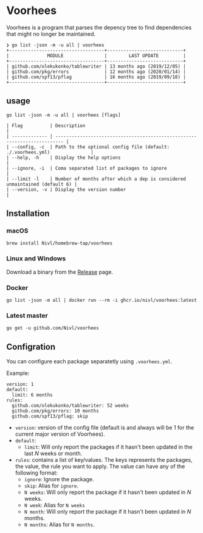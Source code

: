 # Voorhees

Voorhees is a program that parses the depency tree to find dependencies that
might no longer be maintained.

```
❯ go list -json -m -u all | voorhees
+-----------------------------------+----------------------------+
|              MODULE               |        LAST UPDATE         |
+-----------------------------------+----------------------------+
| github.com/olekukonko/tablewriter | 13 months ago (2019/12/05) |
| github.com/pkg/errors             | 12 months ago (2020/01/14) |
| github.com/spf13/pflag            | 16 months ago (2019/09/18) |
+-----------------------------------+----------------------------+
```

## usage

```
go list -json -m -u all | voorhees [flags]

| Flag          | Description                                                               |
| ------------- | ------------------------------------------------------------------------- |
| --config, -c  | Path to the optional config file (default: ./.voorhees.yml)               |
| --help, -h    | Display the help options                                                  |
| --ignore, -i  | Coma separated list of packages to ignore                                 |
| --limit -l    | Number of months after which a dep is considered unmaintained (default 6) |
| --version, -v | Display the version number                                                |
```

## Installation

### macOS

```
brew install Nivl/homebrew-tap/voorhees
```

### Linux and Windows

Download a binary from the [Release](https://github.com/Nivl/voorhees/releases) page.

### Docker

```
go list -json -m all | docker run --rm -i ghcr.io/nivl/voorhees:latest
```

### Latest master

```
go get -u github.com/Nivl/voorhees
```

## Configration

You can configure each package separatetly using `.voorhees.yml`.

Example:

```
version: 1
default:
  limit: 6 months
rules:
  github.com/olekukonko/tablewriter: 52 weeks
  github.com/pkg/errors: 10 months
  github.com/spf13/pflag: skip
```

- `version`: version of the config file (default is and always will be 1 for the current major version of Voorhees).
- `default`:
  - `limit`: Will only report the packages if it hasn't been updated in the last _N_ weeks or month.
- `rules`: contains a list of key/values. The keys represents the packages, the value, the rule you want to apply. The value can have any of the following format:
  - `ignore`: Ignore the package.
  - `skip`: Alias for `ignore`.
  - `N weeks`: Will only report the package if it hasn't been updated in _N_ weeks.
  - `N week`: Alias for `N weeks`
  - `N month`: Will only report the package if it hasn't been updated in _N_ months.
  - `N months`: Alias for `N months`.
